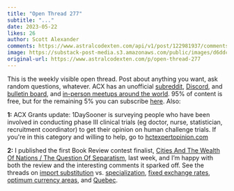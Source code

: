 ```yaml
---
title: "Open Thread 277"
subtitle: "..."
date: 2023-05-22
likes: 26
author: Scott Alexander
comments: https://www.astralcodexten.com/api/v1/post/122981937/comments?&all_comments=true
image: https://substack-post-media.s3.amazonaws.com/public/images/d6ddc021-2527-4daf-b29c-7406bd927c37_496x341.png
original-url: https://www.astralcodexten.com/p/open-thread-277
---
```

This is the weekly visible open thread. Post about anything you want, ask random questions, whatever. ACX has an unofficial [subreddit](https://www.reddit.com/r/slatestarcodex/), [Discord](https://discord.gg/RTKtdut), and [bulletin board](https://www.datasecretslox.com/index.php), and [in-person meetups around the world](https://www.lesswrong.com/community?filters%5B0%5D=SSC). 95% of content is free, but for the remaining 5% you can subscribe [here](https://astralcodexten.substack.com/subscribe?). Also:

**1:** ACX Grants update: 1DaySooner is surveying people who have been involved in conducting phase III clinical trials (eg doctor, nurse, statistician, recruitment coordinator) to get their opinion on human challenge trials. If you're in this category and willing to help, go to [hctexpertopinion.com](https://www.hctexpertopinion.com/)

**2:** I published the first Book Review contest finalist, [Cities And The Wealth Of Nations / The Question Of Separatism](https://astralcodexten.substack.com/p/your-book-review-cities-and-the-wealth), last week, and I’m happy with both the review and the interesting comments it sparked off. See the threads on [import substitution](https://astralcodexten.substack.com/p/your-book-review-cities-and-the-wealth/comment/16368979) vs. [specialization](https://astralcodexten.substack.com/p/your-book-review-cities-and-the-wealth/comment/16327697), [fixed exchange rates](https://astralcodexten.substack.com/p/your-book-review-cities-and-the-wealth/comment/16332818), [optimum currency areas](https://astralcodexten.substack.com/p/your-book-review-cities-and-the-wealth/comment/16323483), and [Quebec](https://astralcodexten.substack.com/p/your-book-review-cities-and-the-wealth/comment/16343586).
